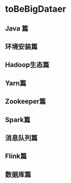 # toBeBigDataer


## Java 篇



## 环境安装篇



## Hadoop生态篇



## Yarn篇



## Zookeeper篇



## Spark篇



## 消息队列篇





## Flink篇



## 数据库篇

